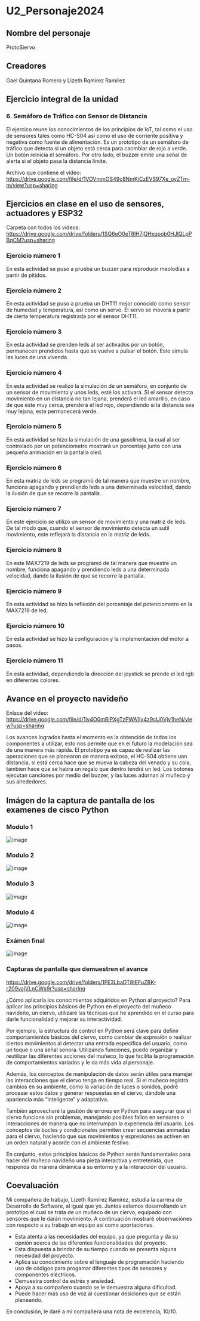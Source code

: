 # U2_Personaje2024

## Nombre del personaje
ProtoSiervo


## Creadores
Gael Quintana Romero y Lizeth Rqmírez Ramírez


## Ejercicio integral de la unidad
### 6. Semáforo de Tráfico con Sensor de Distancia
El ejercico reune los conocimientos de los principios de IoT, tal como el uso de sensores
tales como HC-S04 así como el uso de corriente positiva y negativa como fuente de alimentación.
Es un prototipo de un semáforo de tráfico que detecta si un objeto está cerca para cacmbiar de 
rojo a verde. Un botón reinicia el semáforo. Por otro lado, el buzzer emite una señal de alerta
si el objeto pasa la distancia limite.

Archivo que contiene el video: 
https://drive.google.com/file/d/1VOVmmOS49c8NmKiCzEVS97Xe_oyZTm-m/view?usp=sharing



## Ejercicios en clase en el uso de sensores, actuadores y ESP32

Carpeta con todos los videos:
https://drive.google.com/drive/folders/1SQ6eO0eT6lH7jQHxqoob0HJlQLpPBqCM?usp=sharing

### Ejercicio número 1
En esta actividad se puso a prueba un buzzer para reproducir meolodías a partir de pitidos.

### Ejercicio número 2
En esta actividad se puso a prueba un DHT11 mejor conocido como sensor de humedad y
temperatura, así como un servo. El servo se moverá a partir de cierta temperatura 
registrada por el sensor DHT11. 

### Ejercicio número 3
En esta actividad se prenden leds al ser activados por un botón, permanecen prendidos hasta que
se vuelve a pulsar el botón. Esto simula las luces de una vivenda.

### Ejercicio número 4
En esta actividad se realizó la simulación de un semáforo, en conjunto de un sensor de 
movimiento y unos leds, esté los activará. Si el sensor detecta movimiento en un distancia
no tan lejana, prenderá el led amarillo, en caso de que este muy cerca, prenderá el led rojo,
dependiendo si la distancia sea muy lejana, este permanecerá verde.

### Ejercicio número 5
En esta actividad se hizo la simulación de una gasolinera, la cual al ser controlado por
un potenciometro mostrará un porcentaje junto con una pequeña animación en la pantalla oled. 

### Ejercicio número 6
En esta matriz de leds se programó de tal manera que muestre un nombre, funciona apagando y
prendiendo leds a una determinada velocidad, dando la ilusión  de que se recorre la pantalla.

### Ejercicio número 7
En este ejercicio se utilizó un sensor de movimiento y una matriz de leds. De tal modo que,
cuando el sensor de movimiento detecta un sutil movimiento, este reflejará la distancia en
la matriz de leds.

### Ejercicio número 8
En este MAX7219 de leds se programó de tal manera que muestre un nombre, funciona apagando y
prendiendo leds a una determinada velocidad, dando la ilusión  de que se recorre la pantalla.

### Ejercicio número 9
En esta actividad se hizo la reflexión del porcentaje del potenciometro en la MAX7219 de led.

### Ejercicio número 10
En esta actividad se hizo la configuración y la implementación del motor a pasos.

### Ejercicio número 11
En está actividad, dependiendo la dirección del joystick se prende el led rgb en diferentes
colores.

## Avance en el proyecto navideño
Enlace del video:
https://drive.google.com/file/d/1iv4O0mBlPXgTzPWA1Iy4z9cU0Vjv1heN/view?usp=sharing

Los avances logrados hasta el momento es la obtención de todos los componentes a utilizar,
esto nos permite que en el futuro la modelación sea de una manera más rápida. El prototipo
ya es capaz de realizar las operaciones que se planearon de manera exitosa, el HC-S04 
obtiene uan distancia, si está cerca hace que se mueva la cabeza del venado y su cola, 
tambien hace que se habra un regalo que dentro tendrá un led. Los botones ejecutan canciones
por medio del buzzer, y las luces adornan al muñeco y sus alrededores.

## Imágen de la captura de pantalla de los examenes de cisco Python
### Modulo 1
![image](https://github.com/user-attachments/assets/6b499716-29ce-4406-a46d-a03e98a18ea9)
### Modulo 2
![image](https://github.com/user-attachments/assets/92f614d6-4feb-432a-9141-fc882e26a642)
### Modulo 3
![image](https://github.com/user-attachments/assets/f1f97dc2-0ff0-4d31-b68b-56019a48ac77)
### Modulo 4
![image](https://github.com/user-attachments/assets/6e040c56-86b3-4710-aa81-44f0d3feb51b)
### Exámen final
![image](https://github.com/user-attachments/assets/e46c9944-c755-41aa-a53b-0da5030941d1)

### Capturas de pantalla que demuestren el avance
https://drive.google.com/drive/folders/1FE3LbaDT8tEFuZBK-r209vajVLnCWx9r?usp=sharing

¿Cómo aplicaría los conocimientos adquiridos en Python al proyecto?
Para aplicar los principios básicos de Python en el proyecto del muñeco navideño, un ciervo, utilizaré las técnicas que he aprendido en el curso para darle funcionalidad y mejorar su interactividad.

Por ejemplo, la estructura de control en Python será clave para definir comportamientos básicos del ciervo, como cambiar de expresión o realizar ciertos movimientos al detectar una entrada específica del usuario, como un toque o una señal sonora. Utilizando funciones, puedo organizar y reutilizar las diferentes acciones del muñeco, lo que facilita la programación de comportamientos variados y le da más vida al personaje. 

Además, los conceptos de manipulación de datos serán útiles para manejar las interacciones que el ciervo tenga en tiempo real. Si el muñeco registra cambios en su ambiente, como la variación de luces o sonidos, podré procesar estos datos y generar respuestas en el ciervo, dándole una apariencia más “inteligente” y adaptativa. 

También aprovecharé la gestión de errores en Python para asegurar que el ciervo funcione sin problemas, manejando posibles fallos en sensores o interacciones de manera que no interrumpan la experiencia del usuario. Los conceptos de bucles y condicionales permiten crear secuencias animadas para el ciervo, haciendo que sus movimientos y expresiones se activen en un orden natural y acorde con el ambiente festivo. 

En conjunto, estos principios básicos de Python serán fundamentales para hacer del muñeco navideño una pieza interactiva y entretenida, que responda de manera dinámica a su entorno y a la interacción del usuario.

##  Coevaluación
Mi compañera de trabajo, Lizeth Ramírez Ramírez, estudia la carrera de Desarrollo de Software, al igual que yo. Juntos estamos desarrollando un prototipo el cual se trata de un muñeco de un ciervo, equipado
con sensores que le darán movimiento. A continuación mostraré observaciónes con respecto a su trabajo en equipo así como aportaciones.
- Esta atenta a las necesidades del equipo, ya que pregunta y da su opnión acerca de las diferentes funcionalidades del proyecto.
- Esta dispuesta a brindar de su tiempo cuando se presenta alguna necesidad del proyecto.
- Aplica su conocimiento sobre el lenguaje de programación haciendo uso de códigos para progamar diferentes tipos de sensores y componentes eléctricos.
- Demuestra control de estrés y ansiedad. 
- Apoya a su compañero cuando se le demuestra alguna dificultad.
- Puede hacer más uso de voz al cuestionar desiciones que se están planeando.

En conclusión, le daré a mi compañera una nota de excelencia, 10/10.

